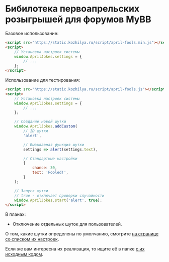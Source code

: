# Бибилотека первоапрельских розыгрышей для форумов MyBB

Базовое использование:
```html
<script src="https://static.kozhilya.ru/script/april-fools.min.js"></script>
<script>
    // Установка настроек системы
    window.AprilJokes.settings = {
        // ...
    };
</script>
```

Использование для тестирования:
```html
<script src="https://static.kozhilya.ru/script/april-fools.js"></script>
<script>
    // Установка настроек системы
    window.AprilJokes.settings = {
        // ...
    };

    // Создание новой шутки
    window.AprilJokes.addCustom(
        // ID шутки
        'alert', 

        // Вызываемая функция шутки
        settings => alert(settings.text), 

        // Стандартные настройки
        {
            chance: 30,
            text: 'Fooled!',
        }
    );

    // Запуск шутки
    // true - отключает проверки случайности
    window.AprilJokes.start('alert', true);
</script>
```

В планах:
* Отключение отдельных шуток для пользователей.

О том, какие шутки определены по умолчанию, смотрите [на странице со списком их настроек](JOKES.md).

Если же вам интересна их реализация, то ищите её в папке [с их исходным кодом](src/jokes).


